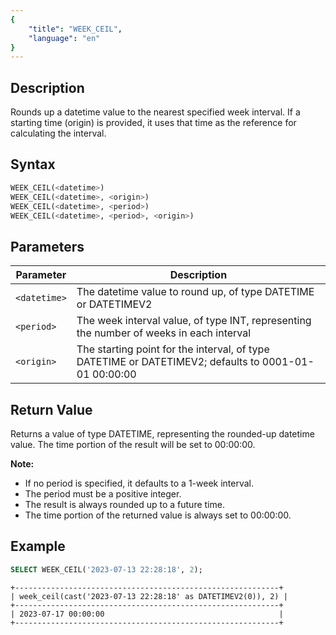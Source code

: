 ```yaml
---
{
    "title": "WEEK_CEIL",
    "language": "en"
}
---
```


## Description

Rounds up a datetime value to the nearest specified week interval. If a starting time (origin) is provided, it uses that time as the reference for calculating the interval.

## Syntax

```sql
WEEK_CEIL(<datetime>)
WEEK_CEIL(<datetime>, <origin>)
WEEK_CEIL(<datetime>, <period>)
WEEK_CEIL(<datetime>, <period>, <origin>)
```

## Parameters

| Parameter | Description                                      |
|-----------|--------------------------------------------------|
| `<datetime>`  | The datetime value to round up, of type DATETIME or DATETIMEV2 |
| `<period>`    | The week interval value, of type INT, representing the number of weeks in each interval |
| `<origin>`    | The starting point for the interval, of type DATETIME or DATETIMEV2; defaults to 0001-01-01 00:00:00 |

## Return Value

Returns a value of type DATETIME, representing the rounded-up datetime value. The time portion of the result will be set to 00:00:00.

**Note:**
- If no period is specified, it defaults to a 1-week interval.
- The period must be a positive integer.
- The result is always rounded up to a future time.
- The time portion of the returned value is always set to 00:00:00.

## Example

```sql
SELECT WEEK_CEIL('2023-07-13 22:28:18', 2);
```

```text
+-----------------------------------------------------------+
| week_ceil(cast('2023-07-13 22:28:18' as DATETIMEV2(0)), 2) |
+-----------------------------------------------------------+
| 2023-07-17 00:00:00                                       |
+-----------------------------------------------------------+
```
